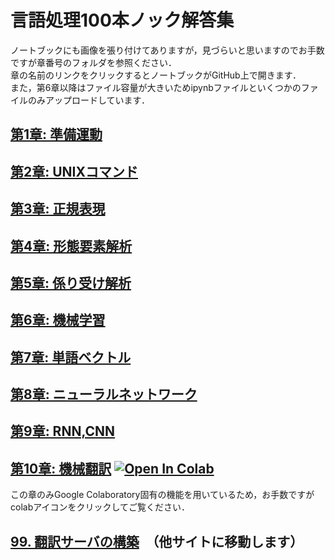 # 言語処理100本ノック解答集
ノートブックにも画像を張り付けてありますが，見づらいと思いますのでお手数ですが章番号のフォルダを参照ください．<br>
章の名前のリンクをクリックするとノートブックがGitHub上で開きます．<br>
また，第6章以降はファイル容量が大きいためipynbファイルといくつかのファイルのみアップロードしています．
## [第1章: 準備運動](https://github.com/Ryutaro-A/nlp-nock100-answer/blob/main/01/nlp_nock01.ipynb "01")
## [第2章: UNIXコマンド](https://github.com/Ryutaro-A/nlp-nock100-answer/blob/main/02/nlp_nock02.ipynb "02")
## [第3章: 正規表現](https://github.com/Ryutaro-A/nlp-nock100-answer/blob/main/03/nlp_nock03.ipynb "03")
## [第4章: 形態要素解析](https://github.com/Ryutaro-A/nlp-nock100-answer/blob/main/04/nlp_nock04.ipynb "04")
## [第5章: 係り受け解析](https://github.com/Ryutaro-A/nlp-nock100-answer/blob/main/05/nlp_nock05.ipynb "05")
## [第6章: 機械学習](https://github.com/Ryutaro-A/nlp-nock100-answer/blob/main/06/nlp_nock06.ipynb "06")
## [第7章: 単語ベクトル](https://github.com/Ryutaro-A/nlp-nock100-answer/blob/main/07/nlp_nock07.ipynb "07")
## [第8章: ニューラルネットワーク](https://github.com/Ryutaro-A/nlp-nock100-answer/blob/main/08/nlp_nock08.ipynb "08")
## [第9章: RNN,CNN](https://github.com/Ryutaro-A/nlp-nock100-answer/blob/main/09/nkp_nock09.ipynb "09")
## [第10章: 機械翻訳](https://github.com/Ryutaro-A/nlp-nock100-answer/blob/main/nlp_nock10_GRU.ipynb "10")  [![Open In Colab](https://colab.research.google.com/assets/colab-badge.svg)](https://colab.research.google.com/drive/1VZMfjUikDpQtpApnFWGFj40hVDeUKjXZ#scrollTo=NYMbf7tEMnsf)
この章のみGoogle Colaboratory固有の機能を用いているため，お手数ですがcolabアイコンをクリックしてご覧ください．
## [99. 翻訳サーバの構築](https://share.streamlit.io/ryutaro-a/translate-demo3/main.py)　（他サイトに移動します）

